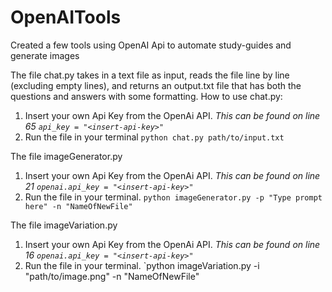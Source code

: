 # OpenAITools
Created a few tools using OpenAI Api to automate study-guides and generate images

The file chat.py takes in a text file as input, reads the file line by line (excluding empty lines), and returns an output.txt file that has both the questions and answers with some formatting.
How to use chat.py:
  1. Insert your own Api Key from the OpenAi API. *This can be found on line 65 `api_key = "<insert-api-key>"`*
  2. Run the file in your terminal `python chat.py path/to/input.txt`
 
 
 The file imageGenerator.py
  1. Insert your own Api Key from the OpenAi API. *This can be found on line 21 `openai.api_key = "<insert-api-key>"`*
  2. Run the file in your terminal. `python imageGenerator.py -p "Type prompt here" -n "NameOfNewFile"`

The file imageVariation.py
  1. Insert your own Api Key from the OpenAi API. *This can be found on line 16 `openai.api_key = "<insert-api-key>"`*
  2. Run the file in your terminal. `python imageVariation.py -i "path/to/image.png" -n "NameOfNewFile"
  
  
